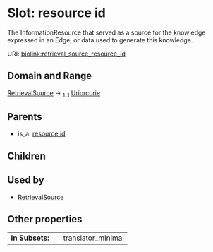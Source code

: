 
# Slot: resource id


The InformationResource that served as a source for the knowledge expressed in an Edge, or data used to generate this knowledge.

URI: [biolink:retrieval_source_resource_id](https://w3id.org/biolink/vocab/retrieval_source_resource_id)


## Domain and Range

[RetrievalSource](RetrievalSource.md) &#8594;  <sub>1..1</sub> [Uriorcurie](types/Uriorcurie.md)

## Parents

 *  is_a: [resource id](resource_id.md)

## Children


## Used by

 * [RetrievalSource](RetrievalSource.md)

## Other properties

|  |  |  |
| --- | --- | --- |
| **In Subsets:** | | translator_minimal |

